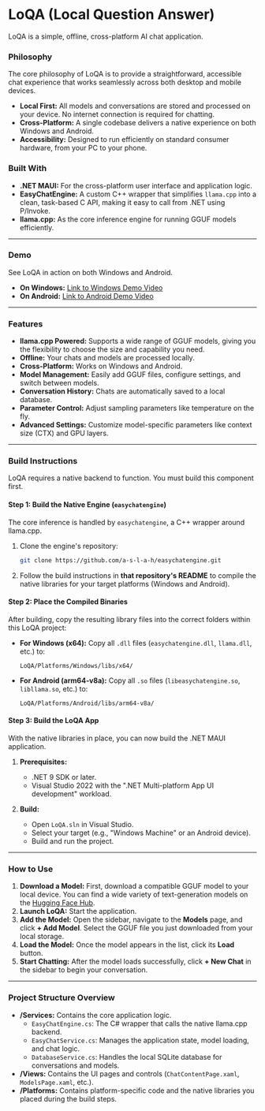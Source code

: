 ﻿# LoQA (Local Question Answer)

LoQA is a simple, offline, cross-platform AI chat application.

### Philosophy

The core philosophy of LoQA is to provide a straightforward, accessible chat experience that works seamlessly across both desktop and mobile devices.

*   **Local First:** All models and conversations are stored and processed on your device. No internet connection is required for chatting.
*   **Cross-Platform:** A single codebase delivers a native experience on both Windows and Android.
*   **Accessibility:** Designed to run efficiently on standard consumer hardware, from your PC to your phone.

### Built With

*   **.NET MAUI:** For the cross-platform user interface and application logic.
*   **EasyChatEngine:** A custom C++ wrapper that simplifies `llama.cpp` into a clean, task-based C API, making it easy to call from .NET using P/Invoke.
*   **llama.cpp:** As the core inference engine for running GGUF models efficiently.
---

### Demo

See LoQA in action on both Windows and Android.

*   **On Windows:** [Link to Windows Demo Video](docs/LoQA_Windows.mp4)
*   **On Android:** [Link to Android Demo Video](docs/LoQA_Android.mp4)

---

### Features

*   **llama.cpp Powered:** Supports a wide range of GGUF models, giving you the flexibility to choose the size and capability you need.
*   **Offline:** Your chats and models are processed locally.
*   **Cross-Platform:** Works on Windows and Android.
*   **Model Management:** Easily add GGUF files, configure settings, and switch between models.
*   **Conversation History:** Chats are automatically saved to a local database.
*   **Parameter Control:** Adjust sampling parameters like temperature on the fly.
*   **Advanced Settings:** Customize model-specific parameters like context size (CTX) and GPU layers.

---

### Build Instructions

LoQA requires a native backend to function. You must build this component first.

#### Step 1: Build the Native Engine (`easychatengine`)

The core inference is handled by `easychatengine`, a C++ wrapper around llama.cpp.

1.  Clone the engine's repository:
    ```bash
    git clone https://github.com/a-s-l-a-h/easychatengine.git
    ```
2.  Follow the build instructions in **that repository's README** to compile the native libraries for your target platforms (Windows and Android).

#### Step 2: Place the Compiled Binaries

After building, copy the resulting library files into the correct folders within this LoQA project:

*   **For Windows (x64):**
    Copy all `.dll` files (`easychatengine.dll`, `llama.dll`, etc.) to:
    ```
    LoQA/Platforms/Windows/libs/x64/
    ```

*   **For Android (arm64-v8a):**
    Copy all `.so` files (`libeasychatengine.so`, `libllama.so`, etc.) to:
    ```
    LoQA/Platforms/Android/libs/arm64-v8a/
    ```

#### Step 3: Build the LoQA App

With the native libraries in place, you can now build the .NET MAUI application.

1.  **Prerequisites:**
    *   .NET 9 SDK or later.
    *   Visual Studio 2022 with the ".NET Multi-platform App UI development" workload.

2.  **Build:**
    *   Open `LoQA.sln` in Visual Studio.
    *   Select your target (e.g., "Windows Machine" or an Android device).
    *   Build and run the project.

---

### How to Use

1.  **Download a Model:** First, download a compatible GGUF model to your local device. You can find a wide variety of text-generation models on the [Hugging Face Hub](https://huggingface.co/models?pipeline_tag=text-generation&library=gguf&apps=llama.cpp&sort=trending).
2.  **Launch LoQA:** Start the application.
3.  **Add the Model:** Open the sidebar, navigate to the **Models** page, and click **+ Add Model**. Select the GGUF file you just downloaded from your local storage.
4.  **Load the Model:** Once the model appears in the list, click its **Load** button.
5.  **Start Chatting:** After the model loads successfully, click **+ New Chat** in the sidebar to begin your conversation.

---

### Project Structure Overview

*   **/Services:** Contains the core application logic.
    *   `EasyChatEngine.cs`: The C# wrapper that calls the native llama.cpp backend.
    *   `EasyChatService.cs`: Manages the application state, model loading, and chat logic.
    *   `DatabaseService.cs`: Handles the local SQLite database for conversations and models.
*   **/Views:** Contains the UI pages and controls (`ChatContentPage.xaml`, `ModelsPage.xaml`, etc.).
*   **/Platforms:** Contains platform-specific code and the native libraries you placed during the build steps.